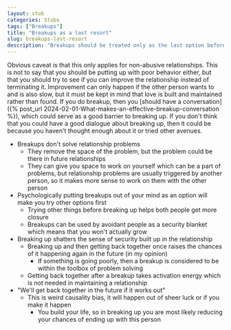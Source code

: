 ```yaml
---
layout: stub
categories: Stubs
tags: ["Breakups"]
title: "Breakups as a last resort"
slug: breakups-last-resort
description: "Breakups should be treated only as the last option before exhausting other possible options."
---
```


Obvious caveat is that this only applies for non-abusive relationships. This is not to say that you should be putting up with poor behavior either, but that you should try to see if you can improve the relationship instead of terminating it. Improvement can only happen if the other person wants to and is also slow, but it must be kept in mind that love is built and maintained rather than found. If you do breakup, then you [should have a conversation]({% post_url 2024-02-01-What-makes-an-effective-breakup-conversation %}), which could serve as a good barrier to breaking up. If you don't think that you could have a good dialogue about breaking up, then it could be because you haven't thought enough about it or tried other avenues.

* Breakups don't solve relationship problems
    * They remove the space of the problem, but the problem could be there in future relationships
    * They can give you space to work on yourself which can be a part of problems, but relationship problems are usually triggered by another person, so it makes more sense to work on them with the other person
* Psychologically putting breakups out of your mind as an option will make you try other options first
    * Trying other things before breaking up helps both people get more closure
    * Breakups can be used by avoidant people as a security blanket which means that you won't actually grow
* Breaking up shatters the sense of security built up in the relationship
    * Breaking up and then getting back together once raises the chances of it happening again in the future (in my opinion)
        * If something is going poorly, then a breakup is considered to be within the toolbox of problem solving
    * Getting back together after a breakup takes activation energy which is not needed in maintaining a relationship
* "We'll get back together in the future if it works out"
    * This is weird causality bias, it will happen out of sheer luck or if you make it happen
        * You build your life, so in breaking up you are most likely reducing your chances of ending up with this person